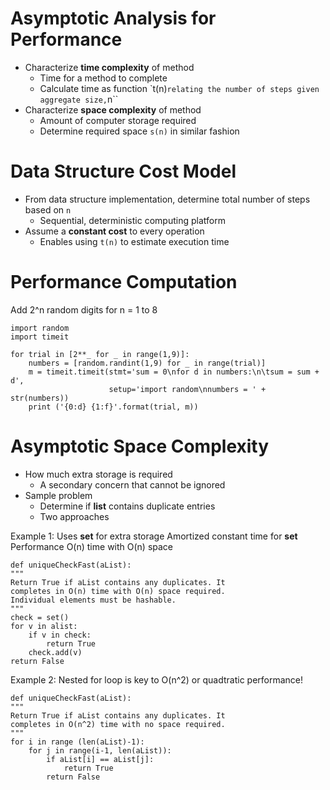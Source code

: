 # Asymptotic Analysis for Performance
- Characterize **time complexity** of method
    - Time for a method to complete
    - Calculate time as function `t(n)`` relating the number of steps given aggregate size, ``n``
- Characterize **space complexity** of method
    - Amount of computer storage required
    - Determine required space ``s(n)`` in similar fashion

# Data Structure Cost Model
- From data structure implementation, determine total number of steps based on ``n``
    - Sequential, deterministic computing platform
- Assume a **constant cost** to every operation
    - Enables using ``t(n)`` to estimate execution time

# Performance Computation
Add 2^n random digits for n = 1 to 8
    
    import random
    import timeit

    for trial in [2**_ for _ in range(1,9)]:
        numbers = [random.randint(1,9) for _ in range(trial)]
        m = timeit.timeit(stmt='sum = 0\nfor d in numbers:\n\tsum = sum + d',
                          setup='import random\nnumbers = ' + str(numbers))
        print ('{0:d} {1:f}'.format(trial, m))

# Asymptotic Space Complexity
- How much extra storage is required
    - A secondary concern that cannot be ignored
- Sample problem
    - Determine if **list** contains duplicate entries
    - Two approaches

Example 1: 
Uses **set** for extra storage
Amortized constant time for **set**
Performance O(n) time with O(n) space

    def uniqueCheckFast(aList):
    """
    Return True if aList contains any duplicates. It
    completes in O(n) time with O(n) space required.
    Individual elements must be hashable.
    """
    check = set()
    for v in alist:
        if v in check:
            return True
        check.add(v)
    return False
    
Example 2:
Nested for loop is key to O(n^2) or quadtratic performance!
    
    def uniqueCheckFast(aList):
    """
    Return True if aList contains any duplicates. It
    completes in O(n^2) time with no space required.
    """
    for i in range (len(aList)-1):
        for j in range(i-1, len(aList)):
            if aList[i] == aList[j]:
                return True
            return False
                
                